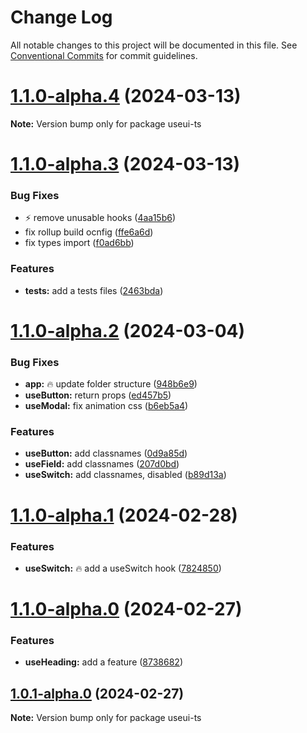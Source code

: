# Change Log

All notable changes to this project will be documented in this file.
See [Conventional Commits](https://conventionalcommits.org) for commit guidelines.

# [1.1.0-alpha.4](https://github.com/emilov2501/use-ui/compare/useui-ts@1.1.0-alpha.3...useui-ts@1.1.0-alpha.4) (2024-03-13)

**Note:** Version bump only for package useui-ts





# [1.1.0-alpha.3](https://github.com/emilov2501/use-ui/compare/useui-ts@1.1.0-alpha.2...useui-ts@1.1.0-alpha.3) (2024-03-13)


### Bug Fixes

* :zap: remove unusable hooks ([4aa15b6](https://github.com/emilov2501/use-ui/commit/4aa15b6932d009985aa2eb6808687f5f67c569ba))
* fix rollup build ocnfig ([ffe6a6d](https://github.com/emilov2501/use-ui/commit/ffe6a6d21f5652582f4799ef34c403b3dc25335d))
* fix types import ([f0ad6bb](https://github.com/emilov2501/use-ui/commit/f0ad6bb431f756e059db21801f13ab90316e50b2))


### Features

* **tests:** add a tests files ([2463bda](https://github.com/emilov2501/use-ui/commit/2463bdab0035f77e71f256f6094f076541e88344))





# [1.1.0-alpha.2](https://github.com/emilov2501/use-ui/compare/useui-ts@1.1.0-alpha.1...useui-ts@1.1.0-alpha.2) (2024-03-04)


### Bug Fixes

* **app:** :fire: update folder structure ([948b6e9](https://github.com/emilov2501/use-ui/commit/948b6e957b468717d3ec7e2a9137549a393b13d4))
* **useButton:** return props ([ed457b5](https://github.com/emilov2501/use-ui/commit/ed457b5689479b939a7d49dc273cbd933e9d6ff2))
* **useModal:** fix animation css ([b6eb5a4](https://github.com/emilov2501/use-ui/commit/b6eb5a46ff37317f56a69b05203dac98ec125b73))


### Features

* **useButton:** add classnames ([0d9a85d](https://github.com/emilov2501/use-ui/commit/0d9a85d6b69a3ef0e0808e97151ab23040a2e871))
* **useField:** add classnames ([207d0bd](https://github.com/emilov2501/use-ui/commit/207d0bdafeb2538e134a17068bd2b40d77386a36))
* **useSwitch:** add classnames, disabled ([b89d13a](https://github.com/emilov2501/use-ui/commit/b89d13aec669e2174a69e210112a54f785fa1e26))





# [1.1.0-alpha.1](https://github.com/emilov2501/use-ui/compare/useui-ts@1.1.0-alpha.0...useui-ts@1.1.0-alpha.1) (2024-02-28)


### Features

* **useSwitch:** :fire: add a useSwitch hook ([7824850](https://github.com/emilov2501/use-ui/commit/78248507125cabbbe971e38895b6236cf30f01ed))





# [1.1.0-alpha.0](https://github.com/emilov2501/use-ui/compare/useui-ts@1.0.1-alpha.0...useui-ts@1.1.0-alpha.0) (2024-02-27)


### Features

* **useHeading:** add a feature ([8738682](https://github.com/emilov2501/use-ui/commit/87386826c6c1e000c981523de1c0d2287b0870b9))





## [1.0.1-alpha.0](https://github.com/emilov2501/use-ui/compare/useui-ts@1.5.1...useui-ts@1.0.1-alpha.0) (2024-02-27)

**Note:** Version bump only for package useui-ts
